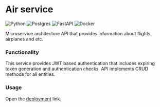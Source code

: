 # Air service
![Python](https://img.shields.io/badge/python-3670A0?style=for-the-badge&logo=python&logoColor=ffdd54) ![Postgres](https://img.shields.io/badge/postgres-%23316192.svg?style=for-the-badge&logo=postgresql&logoColor=white) ![FastAPI](https://img.shields.io/badge/FastAPI-005571?style=for-the-badge&logo=fastapi) ![Docker](https://img.shields.io/badge/docker-%230db7ed.svg?style=for-the-badge&logo=docker&logoColor=white)

Microservice architecture API that provides information about flights, airplanes and etc.

### Functionality
This service provides JWT based authentication that includes expiring token generation and authentication checks.
API implements CRUD methods for all entities.

### Usage

Open the [deployment](https://airservice-production.up.railway.app) link.
